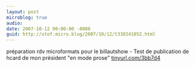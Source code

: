 ```yaml
---
layout: post
microblog: true
audio: 
date: 2007-10-12 00:00:00 -0000
guid: http://xtof.micro.blog/2007/10/12/t330241052.html
---
```

préparation rdv microformats pour le billautshow - Test de publication de  hcard de mon président "en mode prose" [tinyurl.com/3bb7d4](http://tinyurl.com/3bb7d4)
